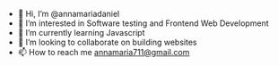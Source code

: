- 👋 Hi, I’m @annamariadaniel
- 👀 I’m interested in Software testing and Frontend Web Development
- 🌱 I’m currently learning Javascript
- 💞️ I’m looking to collaborate on building websites
- 📫 How to reach me annamaria711@gmail.com

<!---
annamariadaniel/annamariadaniel is a ✨ special ✨ repository because its `README.md` (this file) appears on your GitHub profile.
You can click the Preview link to take a look at your changes.
--->
